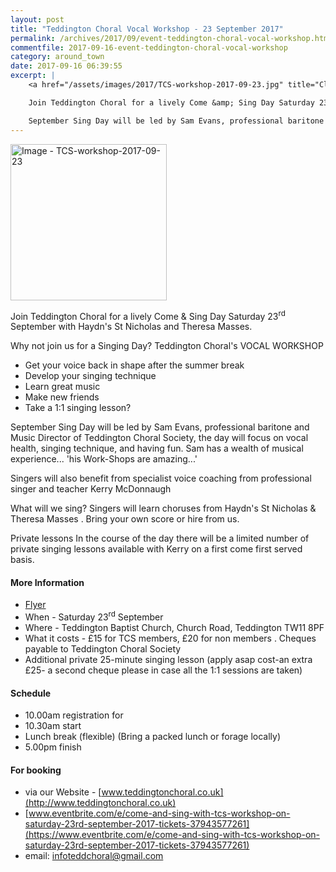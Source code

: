 ```yaml
---
layout: post
title: "Teddington Choral Vocal Workshop - 23 September 2017"
permalink: /archives/2017/09/event-teddington-choral-vocal-workshop.html
commentfile: 2017-09-16-event-teddington-choral-vocal-workshop
category: around_town
date: 2017-09-16 06:39:55
excerpt: |
    <a href="/assets/images/2017/TCS-workshop-2017-09-23.jpg" title="Click for a larger image"><img src="/assets/images/2017/TCS-workshop-2017-09-23-thumb.jpg" width="150" alt="Image - TCS-workshop-2017-09-23"  class="photo right"/></a>

    Join Teddington Choral for a lively Come &amp; Sing Day Saturday 23<sup>rd</sup> September with Haydn's St Nicholas and Theresa Masses.

    September Sing Day will be led by Sam Evans, professional baritone and Music Director of Teddington Choral Society, the day will focus on vocal health, singing technique, and having fun.
---
```


<a href="/assets/images/2017/TCS-workshop-2017-09-23.pdf" title="Click for a flyer"><img src="/assets/images/2017/TCS-workshop-2017-09-23-thumb.jpg" width="250" alt="Image - TCS-workshop-2017-09-23"  class="photo right"/></a>

Join Teddington Choral for a lively Come & Sing Day Saturday 23<sup>rd</sup> September with Haydn's St Nicholas and Theresa Masses.

Why not join us for a Singing Day? Teddington Choral's VOCAL WORKSHOP

-   Get your voice back in shape after the summer break
-   Develop your singing technique
-   Learn great music
-   Make new friends
-   Take a 1:1 singing lesson?

September Sing Day will be led by Sam Evans, professional baritone and Music Director of Teddington Choral Society, the day will focus on vocal health, singing technique, and having fun. Sam has a wealth of musical experience... 'his Work-Shops are amazing...'

Singers will also benefit from specialist voice coaching from professional singer and teacher Kerry McDonnaugh

What will we sing? Singers will learn choruses from Haydn's St Nicholas & Theresa Masses . Bring your own score or hire from us.

Private lessons In the course of the day there will be a limited number of private singing lessons available with Kerry on a first come first served basis.

#### More Information

-   [Flyer](/assets/images/2017/TCS-workshop-2017-09-23.pdf)
-   When - Saturday 23<sup>rd</sup> September
-   Where - Teddington Baptist Church, Church Road, Teddington TW11 8PF
-   What it costs - £15 for TCS members, £20 for non members . Cheques payable to Teddington Choral Society
-   Additional private 25-minute singing lesson (apply asap cost-an extra £25- a second cheque please in case all the 1:1 sessions are taken)

#### Schedule

-   10.00am registration for
-   10.30am start
-   Lunch break (flexible) (Bring a packed lunch or forage locally)
-   5.00pm finish

#### For booking

-   via our Website - [www.teddingtonchoral.co.uk](http://www.teddingtonchoral.co.uk)
-   [www.eventbrite.com/e/come-and-sing-with-tcs-workshop-on-saturday-23rd-september-2017-tickets-37943577261](https://www.eventbrite.com/e/come-and-sing-with-tcs-workshop-on-saturday-23rd-september-2017-tickets-37943577261)
-   email: <infoteddchoral@gmail.com>
